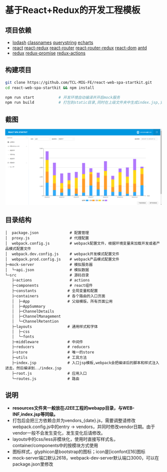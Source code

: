 # 基于React+Redux的开发工程模板

## 项目依赖
* [lodash][1] [classnames][2] [querystring][3] [echarts][4]
* [react][5] [react-redux][6] [react-router][7] [react-router-redux][8] [react-dom][9] [antd][10]
* [redux][11] [redux-promise][12] [redux-actions][13]

## 构建项目

```bash
git clone https://github.com/TCL-MIG-FE/react-web-spa-startkit.git
cd react-web-spa-startkit && npm install
```

```bash
npm run start           # 开发环境自动编译并开启mock服务
npm run build           # 打包到static目录,同时在上级文件夹中生成index.jsp,支持J2EE应用上下文
```

## 截图

![截图](screenshot/screenshot.png)

## 目录结构
    │  package.json              # 配置管理
    │  proxy.js                  # 代理配置
    │  webpack.config.js         # webpack配置文件，根据环境变量来加载开发或者产品模式配置文件
    │  webpack.dev.config.js     # webpack开发模式配置文件
    │  webpack.prod.config.js    # webpack产品模式配置文件
    ├─mock-server                # 模拟服务器
    │  └─api.json                # 模拟数据
    └─src                        # 源码目录
       ├─actions                 # actions
       ├─components              # react组件
       ├─constants              # 全局变量和配置
       ├─containers             # 各个路由的入口页面
       │  ├─App                 # 父级模版，所有页面公用
       │  ├─AppSummary
       │  ├─ChannelDetails
       │  ├─ChannelManagement
       │  └─ChannelRetention
       ├─layouts                # 通用样式和字体
       │  ├─css
       │  └─fonts
       ├─middleware             # 中间件
       ├─reducers               # reducers
       ├─store                  # 唯一的store
       ├─utils                  # 工具方法
       ├─index.jsp              # 入口jsp模板,webpack会把编译后的脚本和样式注入进去，然后编译到../index.jsp
       ├─root.js                # 应用入口
       └─routes.js              # 路由



## 说明
* **resources文件夹一般放在J2EE工程的webapp目录，与WEB-INF,index.jsp等同级。**
* 打包后会把三方依赖合并为vendors_{date}.js，需要调整请修改webpack.config.js中的entry -> vendors，并同时修改vendor日期。由于vendor一般不会发生变化，发生变化后请修改。
* layouts中的css/less非模块化，使用时直接写样式名，container/components中的按模块方式使用
* 图标样式，glyphicon是bootstrap的图标；icon是[iconfont][16]图标
* mock-server端口默认2618，webpack-dev-server默认端口3000，可以在package.json里修改

[1]: https://www.npmjs.com/package/lodash
[2]: https://www.npmjs.com/package/classnames
[3]: https://www.npmjs.com/package/querystring
[4]: https://www.npmjs.com/package/echarts
[5]: https://www.npmjs.com/package/react
[6]: https://www.npmjs.com/package/react-redux
[7]: https://www.npmjs.com/package/react-router
[8]: https://www.npmjs.com/package/react-router-redux
[9]: https://www.npmjs.com/package/react-dom
[10]: https://github.com/ant-design/ant-design
[11]: https://www.npmjs.com/package/redux
[12]: https://github.com/acdlite/redux-promise
[13]: https://www.npmjs.com/package/redux-actions
